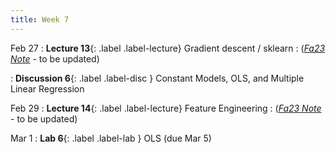 ```yaml
---
title: Week 7
---
```


Feb 27
: **Lecture 13**{: .label .label-lecture} Gradient descent / sklearn
    : ([*Fa23 Note*](https://ds100.org/fa23-course-notes/gradient_descent/gradient_descent.html) - to be updated)

: **Discussion 6**{: .label .label-disc } Constant Models, OLS, and Multiple Linear Regression

Feb 29
: **Lecture 14**{: .label .label-lecture} Feature Engineering
    : ([*Fa23 Note*](https://ds100.org/fa23-course-notes/feature_engineering/feature_engineering.html) - to be updated)

Mar 1
: **Lab 6**{: .label .label-lab }  OLS (due Mar 5)